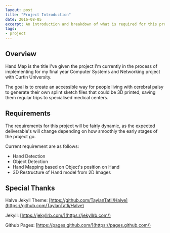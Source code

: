 ```yaml
---
layout: post
title: "Project Introduction"
date: 2016-08-05
excerpt: An introduction and breakdown of what is required for this project to be successful
tags:
- project
---
```


## Overview

Hand Map is the title I've given the project I'm currently in the process of implementing for my final year Computer Systems and Networking project with Curtin University.

The goal is to create an accessible way for people living with cerebral palsy to generate their own splint sketch files that could be 3D printed; saving them regular trips to specialised medical centers.

## Requirements

The requirements for this project will be fairly dynamic, as the expected deliverable's will change depending on how smoothly the early stages of the project go.

Current requirement are as follows:

 * Hand Detection
 * Object Detection
 * Hand Mapping based on Object's position on Hand
 * 3D Restructure of Hand model from 2D Images

## Special Thanks

Halve Jekyll Theme: [https://github.com/TaylanTatli/Halve](https://github.com/TaylanTatli/Halve)

Jekyll: [https://jekyllrb.com/](https://jekyllrb.com/)

Github Pages: [https://pages.github.com/](https://pages.github.com/)